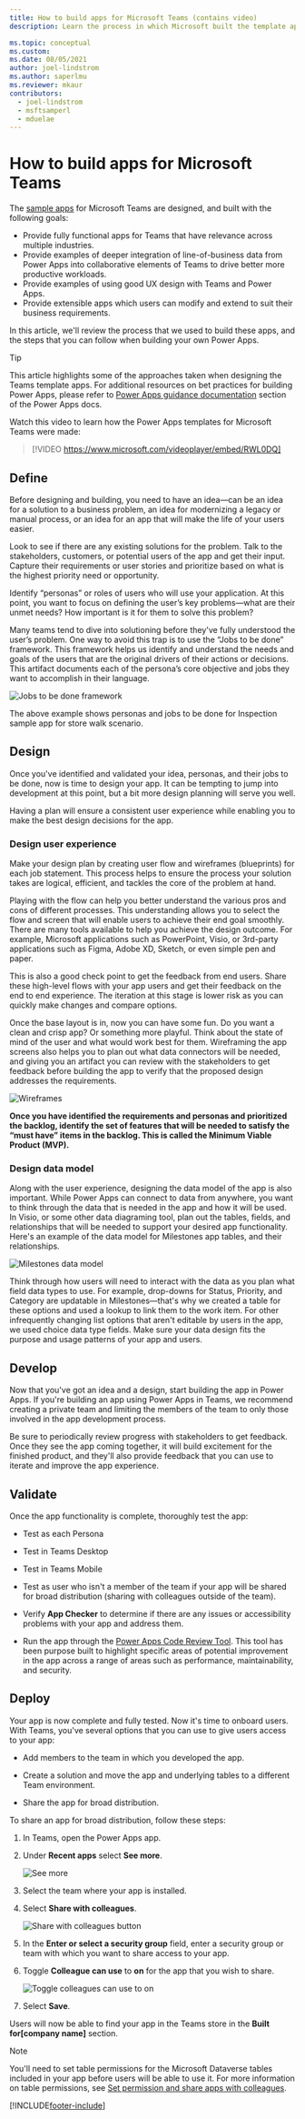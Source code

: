 ```yaml
---
title: How to build apps for Microsoft Teams (contains video)
description: Learn the process in which Microsoft built the template apps for Microsoft Teams, and how you can use similar techniques when designing and building your own apps.

ms.topic: conceptual
ms.custom: 
ms.date: 08/05/2021
author: joel-lindstrom
ms.author: saperlmu
ms.reviewer: mkaur
contributors:
  - joel-lindstrom
  - msftsamperl
  - mduelae
---
```


# How to build apps for Microsoft Teams

The [sample apps](use-sample-apps-from-teams-store.md) for Microsoft Teams are designed, and built with the following goals:

- Provide fully functional apps for Teams that have relevance across multiple industries.
- Provide examples of deeper integration of line-of-business data from Power Apps into collaborative elements of Teams to drive better more productive workloads.
- Provide examples of using good UX design with Teams and Power Apps.
- Provide extensible apps which users can modify and extend to suit their business requirements.

In this article, we'll review the process that we used to build these apps, and the steps that you can follow when building your own Power Apps.

> [!TIP]
> This article highlights some of the approaches taken when designing the Teams template apps. For additional resources on bet practices for building Power Apps, please refer to [Power Apps guidance documentation](/powerapps/guidance/planning/introduction) section of the Power Apps docs.

Watch this video to learn how the Power Apps templates for Microsoft Teams were made:
> [!VIDEO https://www.microsoft.com/videoplayer/embed/RWL0DQ]

## Define

Before designing and building, you need to have an idea&mdash;can be an idea for a solution to a business problem, an idea for modernizing a legacy or manual process, or an idea for an app that will make the life of your users easier.

Look to see if there are any existing solutions for the problem. Talk to the stakeholders, customers, or potential users of the app and get their input. Capture their requirements or user stories and prioritize based on what is the highest priority need or opportunity.

Identify “personas” or roles of users who will use your application. At this point, you want to focus on defining the user’s key problems&mdash;what are their unmet needs? How important is it for them to solve this problem?

Many teams tend to dive into solutioning before they've fully understood the user’s problem. One way to avoid this trap is to use the “Jobs to be done” framework. This framework helps us identify and understand the needs and goals of the users that are the original drivers of their actions or decisions. This artifact documents each of the persona’s core objective and jobs they want to accomplish in their language.

![Jobs to be done framework](media/how-templates-are-built/personas.png "Jobs To Be Done framework")

The above example shows personas and jobs to be done for Inspection sample app for store walk scenario.

## Design

Once you've identified and validated your idea, personas, and their jobs to be done, now is time to design your app. It can be tempting to jump into development at this point, but a bit more design planning will serve you well.

Having a plan will ensure a consistent user experience while enabling you to make the best design decisions for the app.

### Design user experience

Make your design plan by creating user flow and wireframes (blueprints) for each job statement. This process helps to ensure the process your solution takes are logical, efficient, and tackles the core of the problem at hand.

Playing with the flow can help you better understand the various pros and cons of different processes. This understanding allows you to select the flow and screen that will enable users to achieve their end goal smoothly. There are many tools available to help you achieve the design outcome. For example, Microsoft applications such as PowerPoint, Visio, or 3rd-party applications such as Figma, Adobe XD, Sketch, or even simple pen and paper.

This is also a good check point to get the feedback from end users. Share these high-level flows with your app users and get their feedback on the end to end experience. The iteration at this stage is lower risk as you can quickly make changes and compare options.  

Once the base layout is in, now you can have some fun. Do you want a clean and crisp app? Or something more playful. Think about the state of mind of the user and what would work best for them. Wireframing the app screens also helps you to plan out what data connectors will be needed, and giving you an artifact you can review with the stakeholders to get feedback before building the app to verify that the proposed design addresses the requirements.  

![Wireframes](media/how-templates-are-built/storyboards.png "Wireframes")

**Once you have identified the requirements and personas and prioritized the backlog, identify the set of features that will be needed to satisfy the “must have” items in the backlog. This is called the Minimum Viable Product (MVP).**

### Design data model

Along with the user experience, designing the data model of the app is also important. While Power Apps can connect to data from anywhere, you want to think through the data that is needed in the app and how it will be used. In Visio, or some other data diagraming tool, plan out the tables, fields, and relationships that will be needed to support your desired app functionality. Here's an example of the data model for Milestones app tables, and their relationships.

![Milestones data model](media/milestones-architecture/data-model.png "Milestones data model")

Think through how users will need to interact with the data as you plan what field data types to use. For example, drop-downs for Status, Priority, and Category are updatable in Milestones&mdash;that's why we created a table for these options and used a lookup to link them to the work item. For other infrequently changing list options that aren't editable by users in the app, we used choice data type fields. Make sure your data design fits the purpose and
usage patterns of your app and users.

## Develop

Now that you've got an idea and a design, start building the app in Power Apps. If you're building an app using Power Apps in Teams, we recommend creating a private team and limiting the members of the team to only those involved in the app development process.

Be sure to periodically review progress with stakeholders to get feedback. Once they see the app coming together, it will build excitement for the finished product, and they'll also provide feedback that you can use to iterate and improve the app experience.

## Validate

Once the app functionality is complete, thoroughly test the app:

- Test as each Persona

- Test in Teams Desktop

- Test in Teams Mobile

- Test as user who isn't a member of the team if your app will be shared for broad distribution (sharing with colleagues outside of the team).

- Verify **App Checker** to determine if there are any issues or accessibility problems with your app and address them.

- Run the app through the [Power Apps Code Review  Tool](https://powerapps.microsoft.com/blog/power-apps-code-review-tool/). This tool has been purpose built to highlight specific areas of potential improvement in the app across a range of areas such as performance, maintainability, and security.

## Deploy

Your app is now complete and fully tested. Now it's time to onboard users. With Teams, you've several options that you can use to give users access to your app:

- Add members to the team in which you developed the app.

- Create a solution and move the app and underlying tables to a different Team environment.

- Share the app for broad distribution.

To share an app for broad distribution, follow these steps:

1. In Teams, open the Power Apps app.

1. Under **Recent apps** select **See more**.

    ![See more](media/how-templates-are-built/build-app-see-more.png "See more")

1. Select the team where your app is installed.

1. Select **Share with colleagues**.

    ![Share with colleagues button](media/how-templates-are-built/share-with-colleagues.png "Share with colleagues button")

1. In the **Enter or select a security group** field, enter a security group or team with which you want to share access to your app.

1. Toggle **Colleague can use** to **on** for the app that you wish to share.

    ![Toggle colleagues can use to on](media/how-templates-are-built/share-screen.png "Toggle colleagues can use to on")

1. Select **Save**.

Users will now be able to find your app in the Teams store in the **Built for[company name]** section.

> [!NOTE]
> You'll need to set table permissions for the Microsoft Dataverse tables included in your app before users will be able to use it. For more information on table permissions, see [Set permission and share apps with colleagues](set-perms-and-share.md).


[!INCLUDE[footer-include](../includes/footer-banner.md)]
